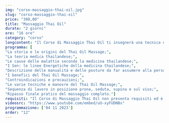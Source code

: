 ```yaml
---
img: "corso-massaggio-thai-oil.jpg"
slug: "corso-massaggio-thai-oil"
price: "380,00"
title: "Massaggio Thai Oil"
durata: "2 giorni"
ore: "16 ore"
category: "corso"
longcontent: "Il Corso di Massaggio Thai Oil ti insegnerà una tecnica di massaggio che unisce la tradizione orientale del massaggio thailandese con l’utilizzo dell’olio, per ottenere un effetto rilassante e armonizzante su tutto l’essere. Il massaggio thai oil è una variante del massaggio thailandese tradizionale, che si basa sulla stimolazione dei meridiani energetici e delle linee sen, per favorire il flusso dell’energia vitale nel corpo. Il massaggio thai oil, però, si differenzia dal massaggio thailandese tradizionale per l’uso dell’olio, che rende le manovre più dolci, delicate e scorrevoli. Il massaggio thai oil ha molti benefici: allevia il dolore fisico e psicofisico, rilassa la muscolatura, riduce lo stress e le tensioni, armonizza le emozioni e le energie, nutre la pelle e i tessuti. Nel corso imparerai la teoria e la pratica del massaggio thai oil, studierai l’anatomia e la fisiologia del sistema energetico, approfondirai le tecniche di massaggio con le mani e l’olio su tutto il corpo. Il corso ti renderà in grado di praticare un massaggio thai oil efficace e sicuro, ottenendo un’azione rilassante e armonizzante su tutto l’essere. Il corso ti offrirà anche molte opportunità lavorative, come lavorare nei centri benessere, nei centri termali, o aprire uno studio di massaggio dove potrai soddisfare i bisogni di tanti clienti alla ricerca di benessere e relax."
programma: [
"La storia e le origini del Thai Oil Massage;",
"La teoria medica thailandese;",
"Le cause delle malattie secondo la medicina thailandese;",
"I Sen: le linee Energetiche della medicina thailandese;",
"Descrizione delle manualità e delle posture da far assumere alla persona;",
"I benefici del Thai Oil Massage;",
"Controindicazioni e precauzioni;",
"Le varie tecniche e manovre del Thai Oil Massage;",
"Sequenza di lavoro in posizione prona, seduta, supina e sul viso;",
"Ripasso finale pratico del massaggio completo."]
requisiti: "Il Corso di Massaggio Thai Oil non presenta requisiti ed è un corso aperto a tutti."
videosrc: "https://www.youtube.com/embed/uU-xyFUDNBs"
programmazione: ['04 11 2023']    
order: "12"
---
```


